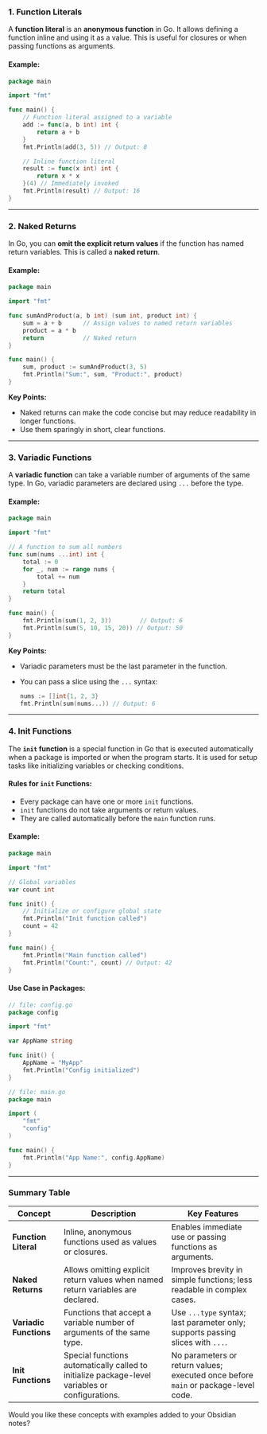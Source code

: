 ### 1. **Function Literals**

A **function literal** is an **anonymous function** in Go. It allows defining a function inline and using it as a value. This is useful for closures or when passing functions as arguments.

#### Example:

```go
package main

import "fmt"

func main() {
    // Function literal assigned to a variable
    add := func(a, b int) int {
        return a + b
    }
    fmt.Println(add(3, 5)) // Output: 8

    // Inline function literal
    result := func(x int) int {
        return x * x
    }(4) // Immediately invoked
    fmt.Println(result) // Output: 16
}
```

---

### 2. **Naked Returns**

In Go, you can **omit the explicit return values** if the function has named return variables. This is called a **naked return**.

#### Example:

```go
package main

import "fmt"

func sumAndProduct(a, b int) (sum int, product int) {
    sum = a + b      // Assign values to named return variables
    product = a * b
    return           // Naked return
}

func main() {
    sum, product := sumAndProduct(3, 5)
    fmt.Println("Sum:", sum, "Product:", product)
}
```

**Key Points:**

- Naked returns can make the code concise but may reduce readability in longer functions.
- Use them sparingly in short, clear functions.

---

### 3. **Variadic Functions**

A **variadic function** can take a variable number of arguments of the same type. In Go, variadic parameters are declared using `...` before the type.

#### Example:

```go
package main

import "fmt"

// A function to sum all numbers
func sum(nums ...int) int {
    total := 0
    for _, num := range nums {
        total += num
    }
    return total
}

func main() {
    fmt.Println(sum(1, 2, 3))        // Output: 6
    fmt.Println(sum(5, 10, 15, 20)) // Output: 50
}
```

**Key Points:**

- Variadic parameters must be the last parameter in the function.
- You can pass a slice using the `...` syntax:
    
    ```go
    nums := []int{1, 2, 3}
    fmt.Println(sum(nums...)) // Output: 6
    ```
    

---

### 4. **Init Functions**

The **`init` function** is a special function in Go that is executed automatically when a package is imported or when the program starts. It is used for setup tasks like initializing variables or checking conditions.

#### Rules for `init` Functions:

- Every package can have one or more `init` functions.
- `init` functions do not take arguments or return values.
- They are called automatically before the `main` function runs.

#### Example:

```go
package main

import "fmt"

// Global variables
var count int

func init() {
    // Initialize or configure global state
    fmt.Println("Init function called")
    count = 42
}

func main() {
    fmt.Println("Main function called")
    fmt.Println("Count:", count) // Output: 42
}
```

#### Use Case in Packages:

```go
// file: config.go
package config

import "fmt"

var AppName string

func init() {
    AppName = "MyApp"
    fmt.Println("Config initialized")
}

// file: main.go
package main

import (
    "fmt"
    "config"
)

func main() {
    fmt.Println("App Name:", config.AppName)
}
```

---

### Summary Table

|Concept|Description|Key Features|
|---|---|---|
|**Function Literal**|Inline, anonymous functions used as values or closures.|Enables immediate use or passing functions as arguments.|
|**Naked Returns**|Allows omitting explicit return values when named return variables are declared.|Improves brevity in simple functions; less readable in complex cases.|
|**Variadic Functions**|Functions that accept a variable number of arguments of the same type.|Use `...type` syntax; last parameter only; supports passing slices with `...`.|
|**Init Functions**|Special functions automatically called to initialize package-level variables or configurations.|No parameters or return values; executed once before `main` or package-level code.|

Would you like these concepts with examples added to your Obsidian notes?